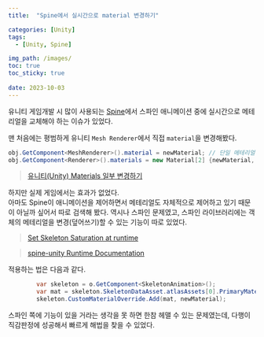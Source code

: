 ```yaml
---
title:  "Spine에서 실시간으로 material 변경하기"

categories: [Unity]
tags:
  - [Unity, Spine]

img_path: /images/
toc: true
toc_sticky: true
 
date: 2023-10-03
---
```

유니티 게임개발 시 많이 사용되는 [Spine](https://ko.esotericsoftware.com/spine-in-depth)에서 스파인 애니메이션 중에 실시간으로 메테리얼을 교체해야 하는 이슈가 있었다.<br>

맨 처음에는 평범하게 유니티 `Mesh Renderer`에서 직접 `material`을 변경해봤다.

```csharp
obj.GetComponent<MeshRenderer>().material = newMaterial; // 단일 메테리얼일 때
obj.GetComponent<Renderer>().materials = new Material[2] {newMaterial, newMaterial}; // 여러 개의 메테리얼을 교체할 때
```
> [유니티(Unity) Materials 일부 변경하기](https://eunujini.tistory.com/10)

하지만 실제 게임에서는 효과가 없었다.<br>
아마도 Spine이 애니메이션을 제어하면서 메테리얼도 자체적으로 제어하고 있기 때문이 아닐까 싶어서 따로 검색해 봤다.
역시나 스파인 문제였고, 스파인 라이브러리에는 객체의 메테리얼을 변경(덮어쓰기)할 수 있는 기능이 따로 있었다.

> [Set Skeleton Saturation at runtime](https://ko.esotericsoftware.com/forum/d/17605-set-skeleton-saturation-at-runtime)

> [spine-unity Runtime Documentation](https://ko.esotericsoftware.com/spine-unity-rendering)

적용하는 법은 다음과 같다.

```csharp
		var skeleton = o.GetComponent<SkeletonAnimation>();
		var mat = skeleton.SkeletonDataAsset.atlasAssets[0].PrimaryMaterial;
		skeleton.CustomMaterialOverride.Add(mat, newMaterial);
```

스파인 쪽에 기능이 있을 거라는 생각을 못 하면 한참 헤맬 수 있는 문제였는데, 다행이 직감판정에 성공해서 빠르게 해법을 찾을 수 있었다.
